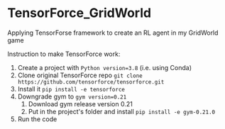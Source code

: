 # TensorForce_GridWorld
Applying TensorForse framework to create an RL agent in my GridWorld game

Instruction to make TensorForce work:

1. Create a project with `Python version=3.8` (i.e. using Conda)
2. Clone original TensorForce repo `git clone https://github.com/tensorforce/tensorforce.git`
3. Install it `pip install -e tensorforce`
4. Downgrade gym to `gym version=0.21`
    1. Download gym release version 0.21
    2. Put in the project's folder and install `pip install -e gym-0.21.0 `
5. Run the code
